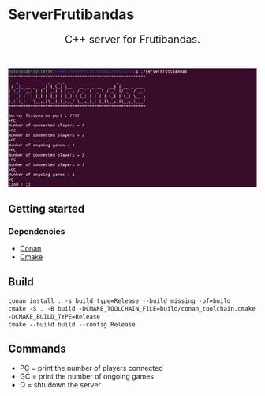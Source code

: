 # ServerFrutibandas

<p align=center style="font-size:150%;">
C++ server for Frutibandas.<br><br>
</p>

<p align="center">
<img alt="command_line_server" src="imgs/server.png">
</p>

## Getting started

### Dependencies

- [Conan](https://conan.io/)
- [Cmake](https://cmake.org/)

## Build

```
conan install . -s build_type=Release --build missing -of=build
cmake -S . -B build -DCMAKE_TOOLCHAIN_FILE=build/conan_toolchain.cmake -DCMAKE_BUILD_TYPE=Release
cmake --build build --config Release
```

## Commands

- PC = print the number of players connected
- GC = print the number of ongoing games
- Q  = shtudown the server

